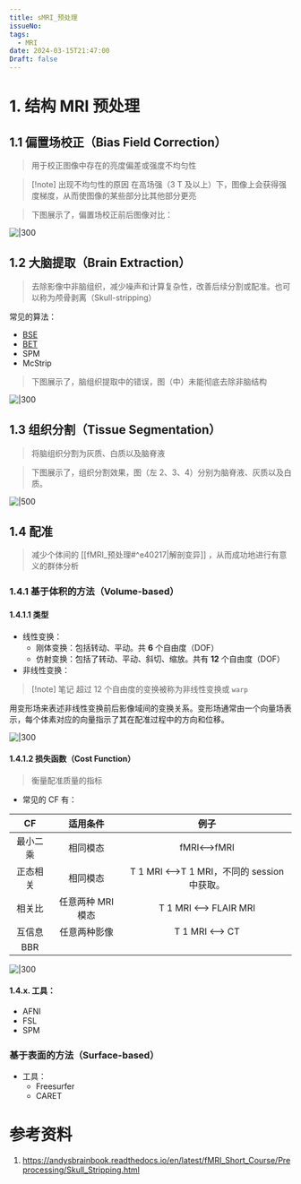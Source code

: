 ```yaml
---
title: sMRI_预处理
issueNo: 
tags:
  - MRI
date: 2024-03-15T21:47:00
Draft: false
---
```

# 1. 结构 MRI 预处理

## 1.1 偏置场校正（Bias Field Correction）

> 用于校正图像中存在的亮度偏差或强度不均匀性

> [!note] 出现不均匀性的原因
> 在高场强（3 T 及以上）下，图像上会获得强度梯度，从而使图像的某些部分比其他部分更亮
> 

> 下图展示了，偏置场校正前后图像对比：

![|300](https://picgoyue.oss-cn-hangzhou.aliyuncs.com/20240315210112.png)

## 1.2 大脑提取（Brain Extraction）

> 去除影像中非脑组织，减少噪声和计算复杂性，改善后续分割或配准。也可以称为颅骨剥离（Skull-stripping）

常见的算法：
* [BSE](https://brainsuite.org/processing/surfaceextraction/bse/)
* [BET](https://fsl.fmrib.ox.ac.uk/fsl/fslwiki/BET/UserGuide)
* SPM
* McStrip

> 下图展示了，脑组织提取中的错误，图（中）未能彻底去除非脑结构

![|300](https://picgoyue.oss-cn-hangzhou.aliyuncs.com/20240315211346.png)
## 1.3 组织分割（Tissue Segmentation）

> 将脑组织分割为灰质、白质以及脑脊液


> 下图展示了，组织分割效果，图（左 2、3、4）分别为脑脊液、灰质以及白质。

![|500](https://picgoyue.oss-cn-hangzhou.aliyuncs.com/20240315211829.png)

## 1.4 配准

> 减少个体间的 [[fMRI_预处理#^e40217|解剖变异]] ，从而成功地进行有意义的群体分析

### 1.4.1 基于体积的方法（Volume-based）

#### 1.4.1.1 类型
* 线性变换：
	* 刚体变换：包括转动、平动。共 **6** 个自由度（DOF）
	* 仿射变换：包括了转动、平动、斜切、缩放。共有 **12** 个自由度（DOF）
* 非线性变换：

>[!note] 笔记
> 超过 12 个自由度的变换被称为非线性变换或 `warp`

用变形场来表述非线性变换前后影像域间的变换关系。变形场通常由一个向量场表示，每个体素对应的向量指示了其在配准过程中的方向和位移。

![|300](https://picgoyue.oss-cn-hangzhou.aliyuncs.com/20240316215936.png)

#### 1.4.1.2 损失函数（Cost Function）

> 衡量配准质量的指标

* 常见的 CF 有：

|  CF  |   适用条件    |                  例子                  |
| :--: | :-------: | :----------------------------------: |
| 最小二乘 |   相同模态    |             fMRI<-->fMRI             |
| 正态相关 |   相同模态    | T 1 MRI <-->T 1 MRI，不同的 session 中获取。 |
| 相关比  | 任意两种 MRI 模态 |        T 1 MRI <--> FLAIR MRI        |
| 互信息  |  任意两种影像   |           T 1 MRI <--> CT            |
| BBR  |           |                                      |

![|300](https://picgoyue.oss-cn-hangzhou.aliyuncs.com/20240316223137.png)

#### 1.4.x. 工具：
* AFNI
* FSL
* SPM

### 基于表面的方法（Surface-based）

* 工具：
	* Freesurfer
	* CARET


# 参考资料

1. https://andysbrainbook.readthedocs.io/en/latest/fMRI_Short_Course/Preprocessing/Skull_Stripping.html

